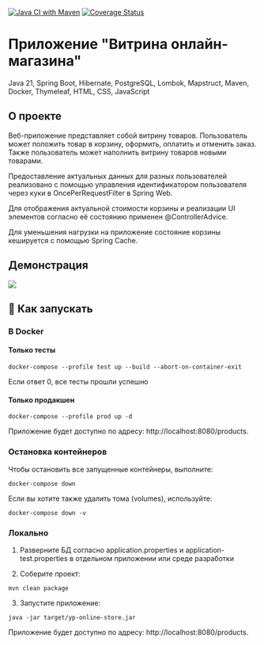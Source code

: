 [![Java CI with Maven](https://github.com/cptntotoro/yp-online-store-showcase/actions/workflows/maven.yml/badge.svg)](https://github.com/cptntotoro/yp-online-store-showcase/actions/workflows/maven.yml) [![Coverage Status](https://coveralls.io/repos/github/cptntotoro/yp-online-store-showcase/badge.svg)](https://coveralls.io/github/cptntotoro/yp-online-store-showcase)

# Приложение "Витрина онлайн-магазина"
Java 21, Spring Boot, Hibernate, PostgreSQL, Lombok, Mapstruct, Maven, Docker, Thymeleaf, HTML, CSS, JavaScript

## О проекте
Веб-приложение представляет собой витрину товаров.
Пользователь может положить товар в корзину, оформить, оплатить и отменить заказ.
Также пользователь может наполнить витрину товаров новыми товарами.

Предоставление актуальных данных для разных пользователей реализовано с помощью управления идентификатором пользователя через куки в OncePerRequestFilter в Spring Web.

Для отображения актуальной стоимости корзины и реализации UI элементов согласно её состоянию применен @ControllerAdvice. 

Для уменьшения нагрузки на приложение состояние корзины кешируется с помощью Spring Cache.  

## Демонстрация

![](demo.gif)

## 🚀 Как запускать

### В Docker

#### Только тесты
```
docker-compose --profile test up --build --abort-on-container-exit
```
Если ответ 0, все тесты прошли успешно

#### Только продакшен
```
docker-compose --profile prod up -d
```
Приложение будет доступно по адресу: http://localhost:8080/products.

### Остановка контейнеров

Чтобы остановить все запущенные контейнеры, выполните:

```
docker-compose down
```

Если вы хотите также удалить тома (volumes), используйте:

```
docker-compose down -v
```

### Локально

1. Разверните БД согласно application.properties и application-test.properties в отдельном приложении или среде разработки

2. Соберите проект:
```
mvn clean package
```

3. Запустите приложение:
```
java -jar target/yp-online-store.jar
```

Приложение будет доступно по адресу: http://localhost:8080/products.

